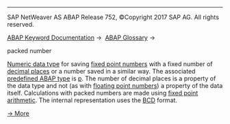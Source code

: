   

* * *

SAP NetWeaver AS ABAP Release 752, ©Copyright 2017 SAP AG. All rights reserved.

[ABAP Keyword Documentation](javascript:call_link\('abenabap.htm'\)) →  [ABAP Glossary](javascript:call_link\('abenabap_glossary.htm'\)) → 

packed number

[Numeric data type](javascript:call_link\('abennumeric_data_type_glosry.htm'\) "Glossary Entry") for saving [fixed point numbers](javascript:call_link\('abenfixed_point_number_glosry.htm'\) "Glossary Entry") with a fixed number of [decimal places](javascript:call_link\('abenfractional_portion_glosry.htm'\) "Glossary Entry") or a number saved in a similar way. The associated [predefined ABAP type](javascript:call_link\('abenpredefined_abap_type_glosry.htm'\) "Glossary Entry") is [p](javascript:call_link\('abenbuiltin_types_numeric.htm'\)). The number of decimal places is a property of the data type and not (as with [floating point numbers](javascript:call_link\('abenfloating_point_number_2_glosry.htm'\) "Glossary Entry")) a property of the data itself. Calculations with packed numbers are made using [fixed point arithmetic](javascript:call_link\('abenfixed_point_arithmetic_glosry.htm'\) "Glossary Entry"). The internal representation uses the [BCD](javascript:call_link\('abenbcd_glosry.htm'\) "Glossary Entry") format.

[→ More](javascript:call_link\('abennumber_types.htm'\))
